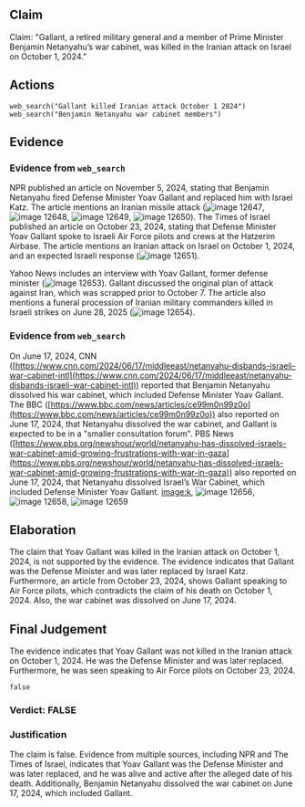 ## Claim
Claim: "Gallant, a retired military general and a member of Prime Minister Benjamin Netanyahu’s war cabinet, was killed in the Iranian attack on Israel on October 1, 2024."

## Actions
```
web_search("Gallant killed Iranian attack October 1 2024")
web_search("Benjamin Netanyahu war cabinet members")
```

## Evidence
### Evidence from `web_search`
NPR published an article on November 5, 2024, stating that Benjamin Netanyahu fired Defense Minister Yoav Gallant and replaced him with Israel Katz. The article mentions an Iranian missile attack (![image 12647](media/2025-08-31_14-30-1756650612-406899.jpg), ![image 12648](media/2025-08-31_14-30-1756650612-675080.jpg), ![image 12649](media/2025-08-31_14-30-1756650613-518925.jpg), ![image 12650](media/2025-08-31_14-30-1756650616-000323.jpg)). The Times of Israel published an article on October 23, 2024, stating that Defense Minister Yoav Gallant spoke to Israeli Air Force pilots and crews at the Hatzerim Airbase. The article mentions an Iranian attack on Israel on October 1, 2024, and an expected Israeli response (![image 12651](media/2025-08-31_14-30-1756650625-594244.jpg)).

Yahoo News includes an interview with Yoav Gallant, former defense minister (![image 12653](media/2025-08-31_14-30-1756650633-088329.jpg)). Gallant discussed the original plan of attack against Iran, which was scrapped prior to October 7. The article also mentions a funeral procession of Iranian military commanders killed in Israeli strikes on June 28, 2025 (![image 12654](media/2025-08-31_14-30-1756650634-974907.jpg)).


### Evidence from `web_search`
On June 17, 2024, CNN ([https://www.cnn.com/2024/06/17/middleeast/netanyahu-disbands-israeli-war-cabinet-intl](https://www.cnn.com/2024/06/17/middleeast/netanyahu-disbands-israeli-war-cabinet-intl)) reported that Benjamin Netanyahu dissolved his war cabinet, which included Defense Minister Yoav Gallant. The BBC ([https://www.bbc.com/news/articles/ce99m0n99z0o](https://www.bbc.com/news/articles/ce99m0n99z0o)) also reported on June 17, 2024, that Netanyahu dissolved the war cabinet, and Gallant is expected to be in a "smaller consultation forum". PBS News ([https://www.pbs.org/newshour/world/netanyahu-has-dissolved-israels-war-cabinet-amid-growing-frustrations-with-war-in-gaza](https://www.pbs.org/newshour/world/netanyahu-has-dissolved-israels-war-cabinet-amid-growing-frustrations-with-war-in-gaza)) also reported on June 17, 2024, that Netanyahu dissolved Israel’s War Cabinet, which included Defense Minister Yoav Gallant. <image:k>, ![image 12656](media/2025-08-31_14-30-1756650655-165474.jpg), ![image 12658](media/2025-08-31_14-30-1756650656-654641.jpg), ![image 12659](media/2025-08-31_14-30-1756650658-300709.jpg)


## Elaboration
The claim that Yoav Gallant was killed in the Iranian attack on October 1, 2024, is not supported by the evidence. The evidence indicates that Gallant was the Defense Minister and was later replaced by Israel Katz. Furthermore, an article from October 23, 2024, shows Gallant speaking to Air Force pilots, which contradicts the claim of his death on October 1, 2024. Also, the war cabinet was dissolved on June 17, 2024.


## Final Judgement
The evidence indicates that Yoav Gallant was not killed in the Iranian attack on October 1, 2024. He was the Defense Minister and was later replaced. Furthermore, he was seen speaking to Air Force pilots on October 23, 2024.

`false`

### Verdict: FALSE

### Justification
The claim is false. Evidence from multiple sources, including NPR and The Times of Israel, indicates that Yoav Gallant was the Defense Minister and was later replaced, and he was alive and active after the alleged date of his death. Additionally, Benjamin Netanyahu dissolved the war cabinet on June 17, 2024, which included Gallant.
